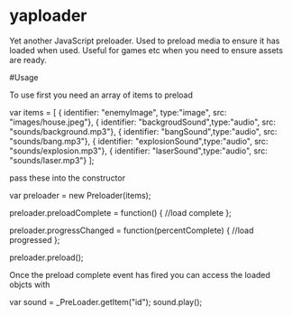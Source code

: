 yaploader
=========

Yet another JavaScript preloader. Used to preload media to ensure it has loaded when used. Useful for games etc when you need to ensure assets are ready.

#Usage

To use first you need an array of items to preload

var items = [
	{ identifier: "enemyImage", type:"image", src: "images/house.jpeg"},
	{ identifier: "backgroudSound",type:"audio", src: "sounds/background.mp3"},
	{ identifier: "bangSound",type:"audio", src: "sounds/bang.mp3"},
	{ identifier: "explosionSound",type:"audio", src: "sounds/explosion.mp3"},
	{ identifier: "laserSound",type:"audio", src: "sounds/laser.mp3"}
];

pass these into the constructor

var preloader = new Preloader(items);

preloader.preloadComplete = function() {
	//load complete
};

preloader.progressChanged = function(percentComplete) {
	//load progressed
};

preloader.preload();

Once the preload complete event has fired you can access the loaded objcts with

var sound = _PreLoader.getItem("id");
sound.play();
